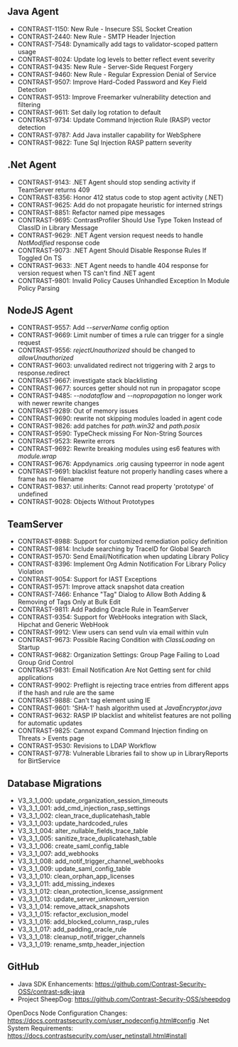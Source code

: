 <!--
title: "Contrast 3.3.1 - August 2016"
description: "Contrast 3.3.1 August 2016"
tags: "3.3.1 August Release Notes"
-->

## Java Agent
* CONTRAST-1150: New Rule - Insecure SSL Socket Creation
* CONTRAST-2440: New Rule - SMTP Header Injection
* CONTRAST-7548: Dynamically add tags to validator-scoped pattern usage
* CONTRAST-8024: Update log levels to better reflect event severity
* CONTRAST-9435: New Rule - Server-Side Request Forgery
* CONTRAST-9460: New Rule - Regular Expression Denial of Service
* CONTRAST-9507: Improve Hard-Coded Password and Key Field Detection
* CONTRAST-9513: Improve Freemarker vulnerability detection and filtering
* CONTRAST-9611: Set daily log rotation to default
* CONTRAST-9734: Update Command Injection Rule (RASP) vector detection
* CONTRAST-9787: Add Java installer capability for WebSphere
* CONTRAST-9822: Tune Sql Injection RASP pattern severity 


## .Net Agent
* CONTRAST-9143: .NET Agent should stop sending activity if TeamServer returns 409
* CONTRAST-8356: Honor 412 status code to stop agent activity (.NET)
* CONTRAST-9625: Add do not propagate heuristic for interned strings
* CONTRAST-8851: Refactor named pipe messages
* CONTRAST-9695: ContrastProfiler Should Use Type Token Instead of ClassID in Library Message
* CONTRAST-9629: .NET Agent version request needs to handle *NotModified* response code
* CONTRAST-9073: .NET Agent Should Disable Response Rules If Toggled On TS
* CONTRAST-9633: .NET Agent needs to handle 404 response for version request when TS can't find .NET agent
* CONTRAST-9801: Invalid Policy Causes Unhandled Exception In Module Policy Parsing


## NodeJS Agent
* CONTRAST-9557: Add *--serverName* config option
* CONTRAST-9669: Limit number of times a rule can trigger for a single request
* CONTRAST-9556: *rejectUnauthorized* should be changed to *allowUnauthorized*
* CONTRAST-9603: unvalidated redirect not triggering with 2 args to response.redirect
* CONTRAST-9667: investigate stack blacklisting
* CONTRAST-9677: sources getter should not run in propagator scope
* CONTRAST-9485: *--nodataflow* and *--nopropagation* no longer work with newer rewrite changes
* CONTRAST-9289: Out of memory issues
* CONTRAST-9690: rewrite not skipping modules loaded in agent code
* CONTRAST-9826: add patches for *path.win32* and *path.posix*
* CONTRAST-9590: TypeCheck missing For Non-String Sources
* CONTRAST-9523: Rewrite errors
* CONTRAST-9692: Rewrite breaking modules using es6 features with *module.wrap*
* CONTRAST-9676: Appdynamics .orig causing typeerror in node agent
* CONTRAST-9691: blacklist feature not properly handling cases where a frame has no filename
* CONTRAST-9837: util.inherits: Cannot read property 'prototype' of undefined
* CONTRAST-9028: Objects Without Prototypes

## TeamServer
* CONTRAST-8988: Support for customized remediation policy definition
* CONTRAST-9814: Include searching by TraceID for Global Search
* CONTRAST-9570: Send Email/Notification when updating Library Policy
* CONTRAST-8396: Implement Org Admin Notification For Library Policy Violation
* CONTRAST-9054: Support for IAST Exceptions
* CONTRAST-9571: Improve attack snapshot data creation
* CONTRAST-7466: Enhance "Tag" Dialog to Allow Both Adding & Removing of Tags Only at Bulk Edit
* CONTRAST-9811: Add Padding Oracle Rule in TeamServer
* CONTRAST-9354: Support for WebHooks integration with Slack, Hipchat and Generic WebHook
* CONTRAST-9912: View users can send vuln via email within vuln
* CONTRAST-9673: Possible Racing Condition with *ClassLoading* on Startup
* CONTRAST-9682: Organization Settings: Group Page Failing to Load Group Grid Control
* CONTRAST-9831: Email Notification Are Not Getting sent for child applications
* CONTRAST-9902: Preflight is rejecting trace entries from different apps if the hash and rule are the same
* CONTRAST-9888: Can't tag element using IE
* CONTRAST-9601: 'SHA-1' hash algorithm used at *JavaEncryptor.java*
* CONTRAST-9632: RASP IP blacklist and whitelist features are not polling for automatic updates
* CONTRAST-9825: Cannot expand Command Injection finding on Threats > Events page
* CONTRAST-9530: Revisions to LDAP Workflow
* CONTRAST-9778: Vulnerable Libraries fail to show up in LibraryReports for BirtService

## Database Migrations
* V3_3_1_000: update_organization_session_timeouts
* V3_3_1_001: add_cmd_injection_rasp_settings
* V3_3_1_002: clean_trace_duplicatehash_table
* V3_3_1_003: update_hardcoded_rules
* V3_3_1_004: alter_nullable_fields_trace_table
* V3_3_1_005: sanitize_trace_duplicatehash_table
* V3_3_1_006: create_saml_config_table
* V3_3_1_007: add_webhooks
* V3_3_1_008: add_notif_trigger_channel_webhooks
* V3_3_1_009: update_saml_config_table
* V3_3_1_010: clean_orphan_app_licenses
* V3_3_1_011: add_missing_indexes
* V3_3_1_012: clean_protection_license_assignment
* V3_3_1_013: update_server_unknown_version
* V3_3_1_014: remove_attack_snapshots
* V3_3_1_015: refactor_exclusion_model
* V3_3_1_016: add_blocked_column_rasp_rules
* V3_3_1_017: add_padding_oracle_rule
* V3_3_1_018: cleanup_notif_trigger_channels
* V3_3_1_019: rename_smtp_header_injection


## GitHub
* Java SDK Enhancements: https://github.com/Contrast-Security-OSS/contrast-sdk-java
* Project SheepDog: https://github.com/Contrast-Security-OSS/sheepdog


OpenDocs
Node Configuration Changes: https://docs.contrastsecurity.com/user_nodeconfig.html#config
.Net System Requirements: https://docs.contrastsecurity.com/user_netinstall.html#install
